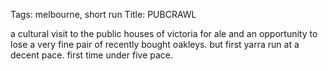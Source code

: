 Tags: melbourne, short run
Title: PUBCRAWL
  
a cultural visit to the public houses of victoria for ale and an opportunity to lose a very fine pair of recently bought oakleys. but first yarra run at a decent pace. first time under five pace.